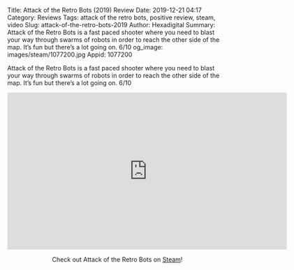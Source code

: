 Title: Attack of the Retro Bots (2019) Review
Date: 2019-12-21 04:17
Category: Reviews
Tags: attack of the retro bots, positive review, steam, video
Slug: attack-of-the-retro-bots-2019
Author: Hexadigital
Summary: Attack of the Retro Bots is a fast paced shooter where you need to blast your way through swarms of robots in order to reach the other side of the map. It’s fun but there’s a lot going on. 6/10
og_image: images/steam/1077200.jpg
Appid: 1077200

Attack of the Retro Bots is a fast paced shooter where you need to blast your way through swarms of robots in order to reach the other side of the map. It’s fun but there’s a lot going on. 6/10

<center><iframe src="https://www.youtube.com/embed/aatBPL0G1uk?feature=oembed" allow="accelerometer; autoplay; encrypted-media; gyroscope; picture-in-picture" width="640" height="360" frameborder="0"></iframe>

Check out Attack of the Retro Bots on [Steam](https://store.steampowered.com/app/1077200/?curator_clanid=34633900)!</center>